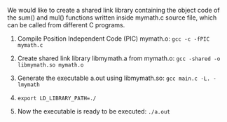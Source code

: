 We would like to create a shared link library containing the object code of the 
sum() and mul() functions written inside mymath.c source file, which can be 
called from different C programs.

1. Compile Position Independent Code (PIC) mymath.o: 
    ```gcc -c -fPIC mymath.c```

2. Create shared link library libmymath.a from mymath.o: 
    ```gcc -shared -o libmymath.so mymath.o```

3. Generate the executable a.out using libmymath.so: 
    ```gcc main.c -L. -lmymath```

4. ```export LD_LIBRARY_PATH=./```

5. Now the executable is ready to be executed:
    ```./a.out```
